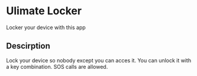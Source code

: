 # Ulimate Locker
Locker your device with this app

## Descirption
Lock your device so nobody except you can acces it. You can unlock it with a key combination.
SOS calls are allowed.